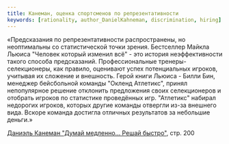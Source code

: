 ```yaml
---
title: Канеман, оценка спортсменов по репрезентативности
keywords: [rationality, author_DanielKahneman, discrimination, hiring]
---
```


«Предсказания по репрезентативности распространены, но неоптимальны со статистической
точки зрения. Бестселлер Майкла Льюиса "Человек который изменил всё" - это
история неэффективности такого способа предсказаний. Профессиональные тренеры-
селекционеры, как правило, оценивают успех потенциальных игроков, учитывая их
сложение и внешность. Герой книги Льюиса - Билли Бин, менеджер бейсбольной
команды "Окленд Атлетикс", принял непопулярное решение отклонить предложения
своих селекционеров и отобрать игроков по статистике проведённых игр. "Атлетикс"
набирал недорогих игроков, которых другие команды отвергли из-за внешнего вида.
Вскоре команда достигла отличных результатов за небольшие деньги.»

[Даниэль Канеман "Думай медленно... Решай быстро"](pxfc.md), стр. 200